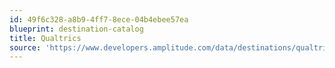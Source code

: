```yaml
---
id: 49f6c328-a8b9-4ff7-8ece-04b4ebee57ea
blueprint: destination-catalog
title: Qualtrics
source: 'https://www.developers.amplitude.com/data/destinations/qualtrics'
---
```

